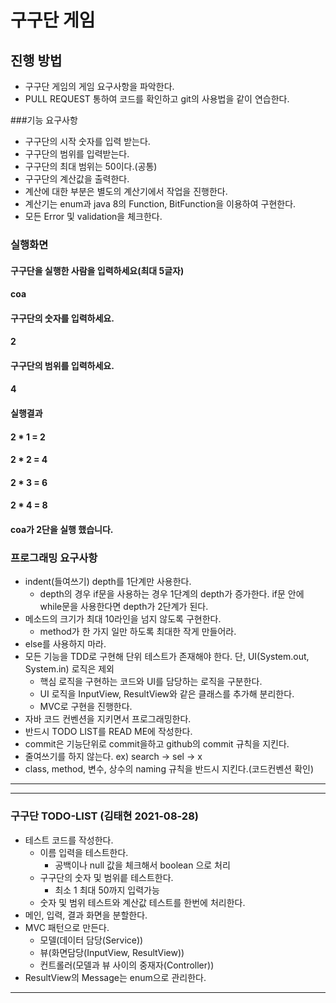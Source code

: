 # 구구단 게임
## 진행 방법
* 구구단 게임의 게임 요구사항을 파악한다.
* PULL REQUEST 통하여 코드를 확인하고 git의 사용법을 같이 연습한다.

###기능 요구사항
* 구구단의 시작 숫자를 입력 받는다.
* 구구단의 범위를 입력받는다.
* 구구단의 최대 범위는 50이다.(공통)
* 구구단의 계산값을 출력한다.
* 계산에 대한 부분은 별도의 계산기에서 작업을 진행한다.
* 계산기는 enum과 java 8의 Function, BitFunction을 이용하여 구현한다.
* 모든 Error 및 validation을 체크한다.

### 실행화면
#### 구구단을 실행한 사람을 입력하세요(최대 5글자)
#### coa
#### 구구단의 숫자를 입력하세요.
#### 2
#### 구구단의 범위를 입력하세요.
#### 4
#### 실행결과
#### 2 * 1 = 2
#### 2 * 2 = 4
#### 2 * 3 = 6
#### 2 * 4 = 8
#### coa가  2단을 실행 했습니다.
### 프로그래밍 요구사항
* indent(들여쓰기) depth를 1단계만 사용한다.
  * depth의 경우 if문을 사용하는 경우 1단계의 depth가 증가한다. if문 안에 while문을 사용한다면 depth가 2단계가 된다.
* 메소드의 크기가 최대 10라인을 넘지 않도록 구현한다.
  * method가 한 가지 일만 하도록 최대한 작게 만들어라.
* else를 사용하지 마라.
* 모든 기능을 TDD로 구현해 단위 테스트가 존재해야 한다. 단, UI(System.out, System.in) 로직은 제외
  * 핵심 로직을 구현하는 코드와 UI를 담당하는 로직을 구분한다.
  * UI 로직을 InputView, ResultView와 같은 클래스를 추가해 분리한다.
  * MVC로 구현을 진행한다.
* 자바 코드 컨벤션을 지키면서 프로그래밍한다.
* 반드시 TODO LIST를 READ ME에 작성한다.
* commit은 기능단위로 commit을하고 github의 commit 규칙을 지킨다.
* 줄여쓰기를 하지 않는다. ex) search -> sel -> x
* class, method, 변수, 상수의 naming 규칙을 반드시 지킨다.(코드컨벤션 확인)

------------
------------
### 구구단 TODO-LIST (김태현 2021-08-28)
* 테스트 코드를 작성한다.
  * 이름 입력을 테스트한다. 
    * 공백이나 null 값을 체크해서 boolean 으로 처리
  * 구구단의 숫자 및 범위릍 테스트한다. 
    * 최소 1 최대 50까지 입력가능
  * 숫자 및 범위 테스트와 계산값 테스트를 한번에 처리한다.
* 메인, 입력, 결과 화면을 분할한다.
* MVC 패턴으로 만든다.
  * 모델(데이터 담당(Service)) 
  * 뷰(화면담당(InputView, ResultView)) 
  * 컨트롤러(모델과 뷰 사이의 중재자(Controller))
* ResultView의 Message는 enum으로 관리한다.
------------
